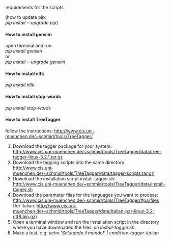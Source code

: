 requirements for the scripts

(how to update pip:   
*pip install --upgrade pip*)

#### How to install gensim

open terminal and run:    
*pip install gensim*   
or   
*pip install --upgrade gensim*

#### How to install nltk
*pip install nltk*


#### How to install stop-words
*pip install stop-words*

#### How to install TreeTagger
follow the instructions:  http://www.cis.uni-muenchen.de/~schmid/tools/TreeTagger/    

1. Download the tagger package for your system:    
http://www.cis.uni-muenchen.de/~schmid/tools/TreeTagger/data/tree-tagger-linux-3.2.1.tar.gz
2. Download the tagging scripts into the same directory:   
http://www.cis.uni-muenchen.de/~schmid/tools/TreeTagger/data/tagger-scripts.tar.gz
3. Download the installation script install-tagger.sh:    
http://www.cis.uni-muenchen.de/~schmid/tools/TreeTagger/data/install-tagger.sh
4. Download the parameter files for the languages you want to process:    
http://www.cis.uni-muenchen.de/~schmid/tools/TreeTagger/#parfiles    
(for italian: http://www.cis.uni-muenchen.de/~schmid/tools/TreeTagger/data/italian-par-linux-3.2-utf8.bin.gz)
5. Open a terminal window and run the installation script in the directory where you have downloaded the files: *sh install-tagger.sh*
6. Make a test, e.g. *echo 'Salutando il mondo!' | cmd/tree-tagger-italian* 
